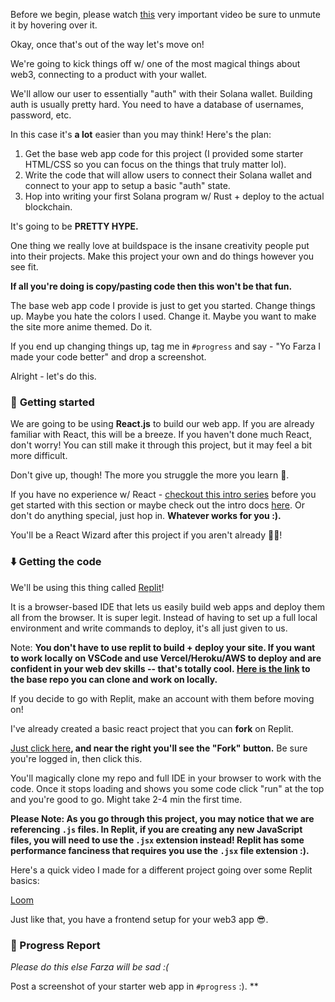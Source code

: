 Before we begin, please watch [this](https://giphy.com/clips/hamlet-jJjb9AUHOiP3nJJMdy) very important video be sure to unmute it by hovering over it.

Okay, once that's out of the way let's move on!

We're going to kick things off w/ one of the most magical things about web3, connecting to a product with your wallet.

We'll allow our user to essentially "auth" with their Solana wallet. Building auth is usually pretty hard. You need to have a database of usernames, password, etc.

In this case it's **a lot** easier than you may think! Here's the plan:

1. Get the base web app code for this project (I provided some starter HTML/CSS so you can focus on the things that truly matter lol).
2. Write the code that will allow users to connect their Solana wallet and connect to your app to setup a basic "auth" state.
3. Hop into writing your first Solana program w/ Rust + deploy to the actual blockchain.

It's going to be **PRETTY HYPE.** 

One thing we really love at buildspace is the insane creativity people put into their projects. Make this project your own and do things however you see fit.

**If all you're doing is copy/pasting code then this won't be that fun.**

The base web app code I provide is just to get you started. Change things up. Maybe you hate the colors I used. Change it. Maybe you want to make the site more anime themed. Do it.

If you end up changing things up, tag me in `#progress` and say -  "Yo Farza I made your code better" and drop a screenshot.

Alright - let's do this.

### 🏁 **Getting started**

We are going to be using **React.js** to build our web app. If you are already familiar with React, this will be a breeze. If you haven't done much React, don't worry! You can still make it through this project, but it may feel a bit more difficult.

Don't give up, though! The more you struggle the more you learn 🧠.

If you have no experience w/ React - [checkout this intro series](https://scrimba.com/learn/learnreact) before you get started with this section or maybe check out the intro docs [here](https://reactjs.org/docs/getting-started.html). Or don't do anything special, just hop in. **Whatever works for you :).**

You'll be a React Wizard after this project if you aren't already 🧙‍♂!

### ⬇️ Getting the code

We'll be using this thing called [Replit](https://replit.com/~)!

It is a browser-based IDE that lets us easily build web apps and deploy them all from the browser. It is super legit. Instead of having to set up a full local environment and write commands to deploy, it's all just given to us.

Note: **You don't have to use replit to build + deploy your site. If you want to work locally on VSCode and use Vercel/Heroku/AWS to deploy and are confident in your web dev skills -- that's totally cool. [Here is the link](https://github.com/buildspace/gif-portal-starter) to the base repo you can clone and work on locally.**

If you decide to go with Replit, make an account with them before moving on!

I've already created a basic react project that you can **fork** on Replit.

[Just click here](https://replit.com/@adilanchian/gif-portal-starter-project?v=1)**, and near the right you'll see the "Fork" button.** Be sure you're logged in, then click this.

You'll magically clone my repo and full IDE in your browser to work with the code. Once it stops loading and shows you some code click "run" at the top and you're good to go. Might take 2-4 min the first time.

**Please Note: As you go through this project, you may notice that we are referencing `.js` files. In Replit, if you are creating any new JavaScript files, you will need to use the `.jsx` extension instead! Replit has some performance fanciness that requires you use the `.jsx` file extension :).**

Here's a quick video I made for a different project going over some Replit basics:

[Loom](https://www.loom.com/share/8e8f47eacf6d448eb5d25b6908021035)

Just like that, you have a frontend setup for your web3 app 😎.

### 🚨 Progress Report

*Please do this else Farza will be sad :(*

Post a screenshot of your starter web app in `#progress` :).
**
